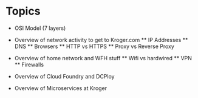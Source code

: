 # Topics

* OSI Model (7 layers)
* Overview of network activity to get to Kroger.com
** IP Addresses
** DNS
** Browsers
** HTTP vs HTTPS
** Proxy vs Reverse Proxy

* Overview of home network and WFH stuff
** Wifi vs hardwired
** VPN
** Firewalls

* Overview of Cloud Foundry and DCPloy

* Overview of Microservices at Kroger
